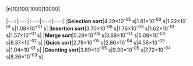 |n|10|100|1000|10000|

|---:|:---:|:---:|:---:|:---:|
|**Selection sort**|4.29×10<sup>-05</sup> s|1.81×10<sup>-03</sup> s|1.22×10<sup>-01</sup> s|1.08×10<sup>+01</sup> s|
|**Insertion sort**|3.70×10<sup>-05</sup> s|1.76×10<sup>-03</sup> s|1.62×10<sup>-01</sup> s|1.57×10<sup>+01</sup> s|
|**Merge sort**|5.29×10<sup>-05</sup> s|3.88×10<sup>-04</sup> s|5.08×10<sup>-03</sup> s|6.37×10<sup>-02</sup> s|
|**Quick sort**|2.79×10<sup>-05</sup> s|2.86×10<sup>-04</sup> s|4.56×10<sup>-03</sup> s|1.04×10<sup>-01</sup> s|
|**Counting sort**|3.89×10<sup>-05</sup> s|9.30×10<sup>-05</sup> s|7.72×10<sup>-04</sup> s|8.36×10<sup>-03</sup> s|
